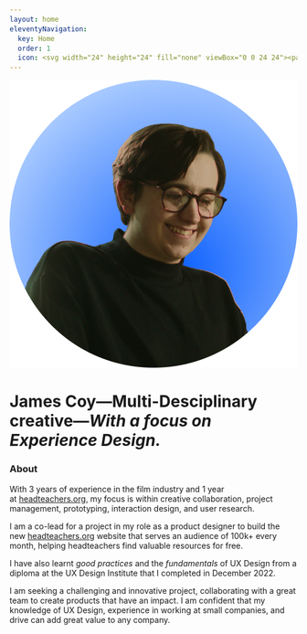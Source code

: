 ```yaml
---
layout: home
eleventyNavigation:
  key: Home
  order: 1
  icon: <svg width="24" height="24" fill="none" viewBox="0 0 24 24"><path stroke="currentColor" stroke-linecap="round" stroke-linejoin="round" stroke-width="1.5" d="M6.75024 19.2502H17.2502C18.3548 19.2502 19.2502 18.3548 19.2502 17.2502V9.75025L12.0002 4.75024L4.75024 9.75025V17.2502C4.75024 18.3548 5.64568 19.2502 6.75024 19.2502Z"></path><path stroke="currentColor" stroke-linecap="round" stroke-linejoin="round" stroke-width="1.5" d="M9.74963 15.7493C9.74963 14.6447 10.6451 13.7493 11.7496 13.7493H12.2496C13.3542 13.7493 14.2496 14.6447 14.2496 15.7493V19.2493H9.74963V15.7493Z"></path></svg>
---
```

<img class="profile" src="https://github.com/jamco1229/jamco-personal/blob/master/content/media/profile%20pic.png?raw=true"/>
<h1>James Coy&mdash;Multi-Desciplinary creative&mdash;<em>With a focus on Experience Design.</em></h1>

### About
With 3 years of experience in the film industry and 1 year at [headteachers.org](http://headteachers.org/), my focus is within creative collaboration, project management, prototyping, interaction design, and user research.

I am a co-lead for a project in my role as a product designer to build the new [headteachers.org](http://headteachers.org/) website that serves an audience of 100k+ every month, helping headteachers find valuable resources for free.

I have also learnt *good practices* and the *fundamentals* of UX Design from a diploma at the UX Design Institute that I completed in December 2022.

I am seeking a challenging and innovative project, collaborating with a great team to create products that have an impact. I am confident that my knowledge of UX Design, experience in working at small companies, and drive can add great value to any company.